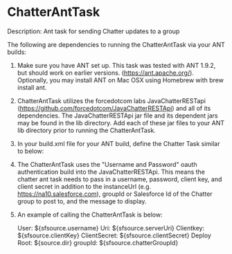 ChatterAntTask
==============

Description: Ant task for sending Chatter updates to a group

The following are dependencies to running the ChatterAntTask via your ANT builds:

1.  Make sure you have ANT set up.  This task was tested with ANT 1.9.2, but should work on earlier versions. (https://ant.apache.org/).  Optionally, you may install ANT on Mac OSX using Homebrew with brew install ant.

2.  ChatterAntTask utilizes the forcedotcom labs JavaChatterRESTapi (https://github.com/forcedotcom/JavaChatterRESTApi) and all of its dependencies.  The JavaChatterRESTApi jar file and its dependent jars may be found in the lib directory. Add each of these jar files to your ANT lib directory prior to running the ChatterAntTask.

3.  In your build.xml file for your ANT build, define the Chatter Task similar to below:

    <taskdef name="chatter" classname="com.salesforce.chatter.ant.ChatterTask" />

4.  The ChatterAntTask uses the "Username and Password" oauth authentication build into the JavaChatterRESTApi.  This means the chatter ant task needs to pass in a username, password, client key, and client secret in addition to the instanceUrl (e.g. https://na10.salesforce.com), groupId or Salesforce Id of the Chatter group to post to, and the message to display. 

5.  An example of calling the ChatterAntTask is below:

    <target name="chattermemaybe">
        <echo>User: ${sfsource.username}</echo>
        <echo>Uri: ${sfsource.serverUri}</echo>
        <echo>Clientkey: ${sfsource.clientKey}</echo>
        <echo>ClientSecret: ${sfsource.clientSecret}</echo>
        <echo>Deploy Root: ${source.dir}</echo>
        <echo>groupId: ${sfsource.chatterGroupId}</echo>
        <chatter username="${sfsource.username}" password="${sfsource.password}" clientKey="${sfsource.clientKey}" clientSecret="${sfsource.clientSecret}" instanceUrl="${sfsource.serverUri}" groupId="${sfsource.chatterGroupId}" message="Build completed!" />
    </target>

